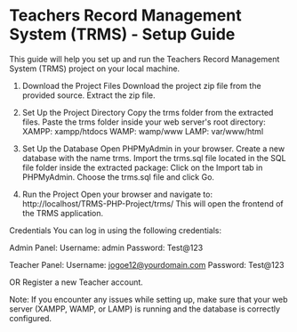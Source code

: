 # Teachers Record Management System (TRMS) - Setup Guide
This guide will help you set up and run the Teachers Record Management System (TRMS) project on your local machine.

1. Download the Project Files
Download the project zip file from the provided source.
Extract the zip file.

2. Set Up the Project Directory
Copy the trms folder from the extracted files.
Paste the trms folder inside your web server's root directory:
XAMPP: xampp/htdocs
WAMP: wamp/www
LAMP: var/www/html

3. Set Up the Database
Open PHPMyAdmin in your browser.
Create a new database with the name trms.
Import the trms.sql file located in the SQL file folder inside the extracted package:
Click on the Import tab in PHPMyAdmin.
Choose the trms.sql file and click Go.

4. Run the Project
Open your browser and navigate to: http://localhost/TRMS-PHP-Project/trms/
This will open the frontend of the TRMS application.

Credentials
You can log in using the following credentials:

Admin Panel:
Username: admin
Password: Test@123


Teacher Panel:
Username: jogoe12@yourdomain.com
Password: Test@123

OR Register a new Teacher account.

Note:
If you encounter any issues while setting up, make sure that your web server (XAMPP, WAMP, or LAMP) is running and the database is correctly configured.

